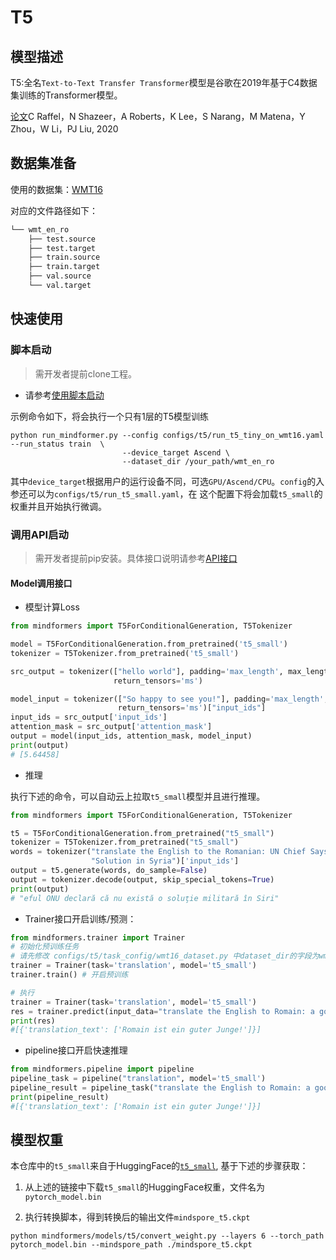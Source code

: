 # T5

## 模型描述

T5:全名`Text-to-Text Transfer Transformer`模型是谷歌在2019年基于C4数据集训练的Transformer模型。

[论文](https://arxiv.org/abs/1910.10683)C Raffel，N Shazeer，A Roberts，K Lee，S Narang，M Matena，Y Zhou，W Li，PJ Liu, 2020

## 数据集准备

使用的数据集：[WMT16](https://cdn-datasets.huggingface.co/translation/wmt_en_ro.tar.gz)

对应的文件路径如下：

```bash
└── wmt_en_ro
    ├── test.source
    ├── test.target
    ├── train.source
    ├── train.target
    ├── val.source
    └── val.target
```

## 快速使用

### 脚本启动

> 需开发者提前clone工程。

- 请参考[使用脚本启动](https://gitee.com/mindspore/transformer/blob/master/README.md#%E6%96%B9%E5%BC%8F%E4%B8%80clone-%E5%B7%A5%E7%A8%8B%E4%BB%A3%E7%A0%81)

示例命令如下，将会执行一个只有1层的T5模型训练

```shell
python run_mindformer.py --config configs/t5/run_t5_tiny_on_wmt16.yaml --run_status train  \
                         --device_target Ascend \
                         --dataset_dir /your_path/wmt_en_ro
```

其中`device_target`根据用户的运行设备不同，可选`GPU/Ascend/CPU`。`config`的入参还可以为`configs/t5/run_t5_small.yaml`，在
这个配置下将会加载`t5_small`的权重并且开始执行微调。

### 调用API启动

> 需开发者提前pip安装。具体接口说明请参考[API接口](https://gitee.com/mindspore/transformer/wikis/API/)

#### Model调用接口

- 模型计算Loss

```python
from mindformers import T5ForConditionalGeneration, T5Tokenizer

model = T5ForConditionalGeneration.from_pretrained('t5_small')
tokenizer = T5Tokenizer.from_pretrained('t5_small')

src_output = tokenizer(["hello world"], padding='max_length', max_length=model.config.seq_length,
                       return_tensors='ms')

model_input = tokenizer(["So happy to see you!"], padding='max_length', max_length=model.config.max_decode_length,
                        return_tensors='ms')["input_ids"]
input_ids = src_output['input_ids']
attention_mask = src_output['attention_mask']
output = model(input_ids, attention_mask, model_input)
print(output)
# [5.64458]
```

- 推理

执行下述的命令，可以自动云上拉取`t5_small`模型并且进行推理。

```python
from mindformers import T5ForConditionalGeneration, T5Tokenizer

t5 = T5ForConditionalGeneration.from_pretrained("t5_small")
tokenizer = T5Tokenizer.from_pretrained("t5_small")
words = tokenizer("translate the English to the Romanian: UN Chief Says There Is No Military "
                  "Solution in Syria")['input_ids']
output = t5.generate(words, do_sample=False)
output = tokenizer.decode(output, skip_special_tokens=True)
print(output)
# "eful ONU declară că nu există o soluţie militară în Siri"
```

- Trainer接口开启训练/预测：

```python
from mindformers.trainer import Trainer
# 初始化预训练任务
# 请先修改 configs/t5/task_config/wmt16_dataset.py 中dataset_dir的字段为wmt16数据集路径
trainer = Trainer(task='translation', model='t5_small')
trainer.train() # 开启预训练

# 执行
trainer = Trainer(task='translation', model='t5_small')
res = trainer.predict(input_data="translate the English to Romain: a good boy!")  #进行推理
print(res)
#[{'translation_text': ['Romain ist ein guter Junge!']}]
```

- pipeline接口开启快速推理

```python
from mindformers.pipeline import pipeline
pipeline_task = pipeline("translation", model='t5_small')
pipeline_result = pipeline_task("translate the English to Romain: a good boy!", top_k=3)
print(pipeline_result)
#[{'translation_text': ['Romain ist ein guter Junge!']}]
```

## 模型权重

本仓库中的`t5_small`来自于HuggingFace的[`t5_small`](https://huggingface.co/t5-small), 基于下述的步骤获取：

1. 从上述的链接中下载`t5_small`的HuggingFace权重，文件名为`pytorch_model.bin`

2. 执行转换脚本，得到转换后的输出文件`mindspore_t5.ckpt`

```shell
python mindformers/models/t5/convert_weight.py --layers 6 --torch_path pytorch_model.bin --mindspore_path ./mindspore_t5.ckpt
```
